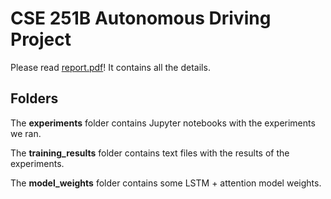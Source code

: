 # CSE 251B Autonomous Driving Project

Please read [report.pdf](https://github.com/EddieJ03/autonomous-driving/blob/main/report.pdf)! It contains all the details.

## Folders

The <b>experiments</b> folder contains Jupyter notebooks with the experiments we ran.

The <b>training_results</b> folder contains text files with the results of the experiments.

The <b>model_weights</b> folder contains some LSTM + attention model weights.

